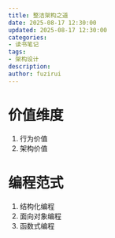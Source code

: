 ```yaml
---
title: 整洁架构之道
date: 2025-08-17 12:30:00
updated: 2025-08-17 12:30:00
categories:
- 读书笔记
tags:
- 架构设计
description: 
author: fuzirui
---
```


# 价值维度

1. 行为价值
2. 架构价值

# 编程范式

1. 结构化编程
2. 面向对象编程
3. 函数式编程
